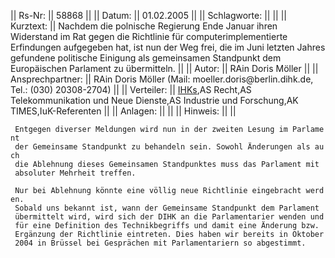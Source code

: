 \|\| Rs-Nr: \|\| 58868 \|\| \|\| Datum: \|\| 01.02.2005 \|\| \|\|
Schlagworte: \|\| \|\| \|\| Kurztext: \|\| Nachdem die polnische
Regierung Ende Januar ihren Widerstand im Rat gegen die Richtlinie für
computerimplementierte Erfindungen aufgegeben hat, ist nun der Weg frei,
die im Juni letzten Jahres gefundene politische Einigung als gemeinsamen
Standpunkt dem Europäischen Parlament zu übermitteln. \|\| \|\| Autor:
\|\| RAin Doris Möller \|\| \|\| Ansprechpartner: \|\| RAin Doris Möller
(Mail: moeller.doris\@berlin.dihk.de, Tel.: (030) 20308-2704) \|\| \|\|
Verteiler: \|\| [IHKs](IHKs "wikilink"),AS Recht,AS Telekommunikation
und Neue Dienste,AS Industrie und Forschung,AK TIMES,IuK-Referenten \|\|
\|\| Anlagen: \|\| \|\| \|\| Hinweis: \|\| \|\|

` Entgegen diverser Meldungen wird nun in der zweiten Lesung im Parlament`\
` der Gemeinsame Standpunkt zu behandeln sein. Sowohl Änderungen als auch`\
` die Ablehnung dieses Gemeinsamen Standpunktes muss das Parlament mit`\
` absoluter Mehrheit treffen.`

` Nur bei Ablehnung könnte eine völlig neue Richtlinie eingebracht werden.`\
` Sobald uns bekannt ist, wann der Gemeinsame Standpunkt dem Parlament`\
` übermittelt wird, wird sich der DIHK an die Parlamentarier wenden und`\
` für eine Definition des Technikbegriffs und damit eine Änderung bzw.`\
` Ergänzung der Richtlinie eintreten. Dies haben wir bereits in Oktober`\
` 2004 in Brüssel bei Gesprächen mit Parlamentariern so abgestimmt.`
